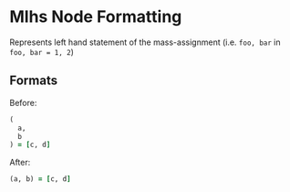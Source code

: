 <!-- BEGIN_AUTOGENERATED -->
# Mlhs Node Formatting

Represents left hand statement of the mass-assignment (i.e. `foo, bar` in `foo, bar = 1, 2`)
<!-- END_AUTOGENERATED -->

## Formats

Before:

```ruby
(
  a,
  b
) = [c, d]
```

After:

```ruby
(a, b) = [c, d]
```
